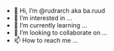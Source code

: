 - 👋 Hi, I’m @rudrarch aka ba.ruud 
- 👀 I’m interested in ...
- 🌱 I’m currently learning ...
- 💞️ I’m looking to collaborate on ...
- 📫 How to reach me ...

<!---
rudrarch/rudrarch is a ✨ special ✨ repository because its `README.md` (this file) appears on your GitHub profile.
You can click the Preview link to take a look at your changes.
--->
